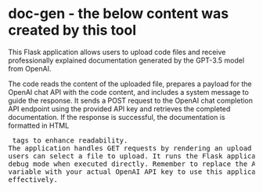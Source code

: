 # doc-gen - the below content was created by this tool

This Flask application allows users to upload code files and receive professionally explained documentation generated by the GPT-3.5 model from OpenAI.

The code reads the content of the uploaded file, prepares a payload for the OpenAI chat API with the code content, and includes a system message to guide the response.
It sends a POST request to the OpenAI chat completion API endpoint using the provided API key and retrieves the completed documentation.
If the response is successful, the documentation is formatted in HTML <pre> tags to enhance readability.
The application handles GET requests by rendering an upload form where users can select a file to upload.
It runs the Flask application in debug mode when executed directly.
Remember to replace the API_KEY variable with your actual OpenAI API key to use this application effectively.
